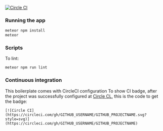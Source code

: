 [![Circle CI](https://circleci.com/gh/AlexHenkel/amayali.svg?style=svg)](https://circleci.com/gh/AlexHenkel/amayali)

### Running the app

```bash
meteor npm install
meteor
```

### Scripts

To lint:

```bash
meteor npm run lint
```
### Continuous integration

This boilerplate comes with CircleCI configuration
To show CI badge, after the project was successfully configured at [Circle CL](https://cicleci.com), this is the code to get the badge:
```
[![Circle CI](https://circleci.com/gh/GITHUB_USERNAME/GITHUB_PROJECTNAME.svg?style=svg)](https://circleci.com/gh/GITHUB_USERNAME/GITHUB_PROJECTNAME)
```
